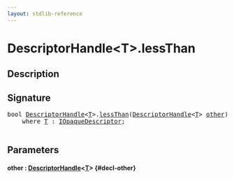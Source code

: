 ```yaml
---
layout: stdlib-reference
---
```


# DescriptorHandle\<T\>\.lessThan

## Description





## Signature 

<pre>
<span class="code_keyword">bool</span> <a href="/stdlib-reference/types/descriptorhandle-0a/index" class="code_type">DescriptorHandle</a>&lt;<a href="/stdlib-reference/types/descriptorhandle-0a/index#typeparam-T" class="code_type">T</a>&gt;.<a href="/stdlib-reference/types/descriptorhandle-0a/lessthan-4">lessThan</a>(<a href="/stdlib-reference/types/descriptorhandle-0a/index" class="code_type">DescriptorHandle</a>&lt;<a href="/stdlib-reference/types/descriptorhandle-0a/index#typeparam-T" class="code_type">T</a>&gt; <a href="/stdlib-reference/types/descriptorhandle-0a/lessthan-4#decl-other" class="code_param">other</a>)
    <span class='code_keyword'>where</span> <a href="/stdlib-reference/types/descriptorhandle-0a/index#typeparam-T" class="code_type">T</a> : <a href="/stdlib-reference/interfaces/iopaquedescriptor-017/index" class="code_type">IOpaqueDescriptor</a>;

</pre>

## Parameters

#### other  : [DescriptorHandle](/stdlib-reference/types/descriptorhandle-0a/index)\<[T](/stdlib-reference/types/descriptorhandle-0a/index#typeparam-T)\> {#decl-other}

